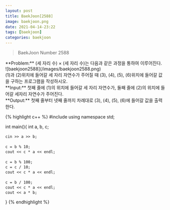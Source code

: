 ```yaml
---
layout: post
title: BaekJoon[2588]
image: baekjoon.png
date: 2021-04-14-23:22
tags: [baekjoon]
categories: baekjoon
---
```


<Blockquote>BaekJoon Number 2588</Blockquote>
**Problem:** (세 자리 수) × (세 자리 수)는 다음과 같은 과정을 통하여 이루어진다.<br>
![baekjoon2588](/images/baekjoon2588.png)
<br>
		 (1)과 (2)위치에 들어갈 세 자리 자연수가 주어질 때 (3), (4), (5), (6)위치에 들어갈 값을 구하는 프로그램을 작성하시오.<br>
**Input:** 첫째 줄에 (1)의 위치에 들어갈 세 자리 자연수가, 둘째 줄에 (2)의 위치에 들어갈 세자리 자연수가 주어진다.<br>
**Output:** 첫째 줄부터 넷째 줄까지 차례대로 (3), (4), (5), (6)에 들어갈 값을 출력한다.

{% highlight c++ %}
#include <iostream>
using namespace std;

int main(){
	int a, b, c;

	cin >> a >> b;

	c = b % 10;	
	cout << c * a << endl;

	c = b % 100;
	c = c / 10;	
	cout << c * a << endl;

	c = b / 100;
	cout << c * a << endl;
	cout << a * b;
	
}
{% endhighlight %}

